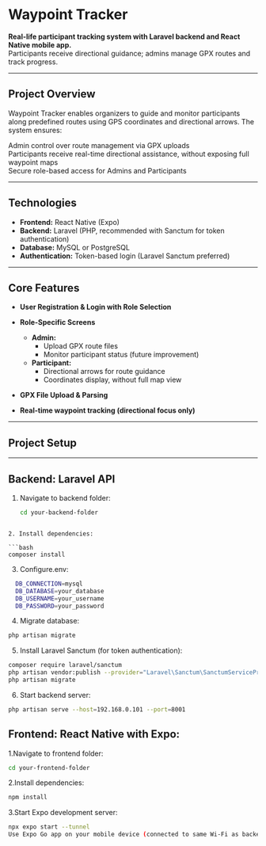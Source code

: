 #  Waypoint Tracker

**Real-life participant tracking system with Laravel backend and React Native mobile app.**  
Participants receive directional guidance; admins manage GPX routes and track progress.

---

##  Project Overview

Waypoint Tracker enables organizers to guide and monitor participants along predefined routes using GPS coordinates and directional arrows. The system ensures:

 Admin control over route management via GPX uploads  
 Participants receive real-time directional assistance, without exposing full waypoint maps  
 Secure role-based access for Admins and Participants  

---

##  Technologies

- **Frontend:** React Native (Expo)  
- **Backend:** Laravel (PHP, recommended with Sanctum for token authentication)  
- **Database:** MySQL or PostgreSQL  
- **Authentication:** Token-based login (Laravel Sanctum preferred)  

---

##  Core Features

- **User Registration & Login with Role Selection**  
- **Role-Specific Screens**  
   - **Admin:**  
     - Upload GPX route files  
     - Monitor participant status (future improvement)  
   - **Participant:**  
     - Directional arrows for route guidance  
     - Coordinates display, without full map view  

- **GPX File Upload & Parsing**  
- **Real-time waypoint tracking (directional focus only)**  

---

##  Project Setup

---

## Backend: Laravel API

1. Navigate to backend folder:
   ```bash
   cd your-backend-folder
```

2. Install dependencies:

```bash
composer install
 ```

3. Configure.env:
```bash 
  DB_CONNECTION=mysql
  DB_DATABASE=your_database
  DB_USERNAME=your_username
  DB_PASSWORD=your_password
 ```
4. Migrate database:
```bash
php artisan migrate
 ```

5. Install Laravel Sanctum (for token authentication):
```bash
composer require laravel/sanctum
php artisan vendor:publish --provider="Laravel\Sanctum\SanctumServiceProvider"
php artisan migrate
 ```

6. Start backend server:
```bash
php artisan serve --host=192.168.0.101 --port=8001
 ```

## Frontend: React Native with Expo:
1.Navigate to frontend folder:
```bash
cd your-frontend-folder
 ```
2.Install dependencies:

```bash
npm install
 ```

3.Start Expo development server:
```bash
npx expo start --tunnel
Use Expo Go app on your mobile device (connected to same Wi-Fi as backend) to run the application.
 ```


